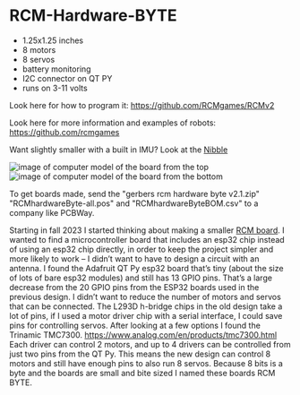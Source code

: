 # RCM-Hardware-BYTE

* 1.25x1.25 inches
* 8 motors
* 8 servos
* battery monitoring
* I2C connector on QT PY
* runs on 3-11 volts

Look here for how to program it: https://github.com/RCMgames/RCMv2

Look here for more information and examples of robots: https://github.com/rcmgames

Want slightly smaller with a built in IMU? Look at the [Nibble](https://github.com/RCMgames/RCM-Hardware-Nibble)

![image of computer model of the board from the top](https://github.com/RCMgames/RCM-Hardware-BYTE/blob/067e820301f93f17813f3cc500efb27105b1fbe3/pictures/render%203.jpg)
![image of computer model of the board from the bottom](https://github.com/RCMgames/RCM-Hardware-BYTE/blob/067e820301f93f17813f3cc500efb27105b1fbe3/pictures/render%202.jpg)

To get boards made, send the "gerbers rcm hardware byte v2.1.zip" "RCMhardwareByte-all.pos" and "RCMhardwareByteBOM.csv" to a company like PCBWay.

Starting in fall 2023 I started thinking about making a smaller [RCM board](https://github.com/RCMgames/RCM_hardware_documentation_and_user_guide/tree/v1/Robot%20Control%20Module/circuit%20diagram%20and%20fritzing%20design).
I wanted to find a microcontroller board that includes an esp32 chip instead of using an esp32 chip directly, in order to keep the project simpler and more likely to work – I didn’t want to have to design a circuit with an antenna.
I found the Adafruit QT Py esp32 board that’s tiny (about the size of lots of bare esp32 modules) and still has 13 GPIO pins.
That’s a large decrease from the 20 GPIO pins from the ESP32 boards used in the previous design. I didn’t want to reduce the number of motors and servos that can be connected.
The L293D h-bridge chips in the old design take a lot of pins, if I used a motor driver chip with a serial interface, I could save pins for controlling servos.
After looking at a few options I found the Trinamic TMC7300. https://www.analog.com/en/products/tmc7300.html
Each driver can control 2 motors, and up to 4 drivers can be controlled from just two pins from the QT Py.
This means the new design can control 8 motors and still have enough pins to also run 8 servos. Because 8 bits is a byte and the boards are small and bite sized I named these boards RCM BYTE.


